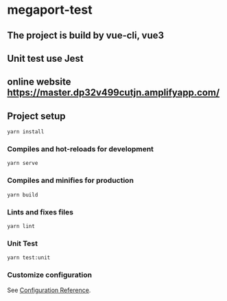 # megaport-test

## The project is build by vue-cli, vue3
## Unit test use Jest
## online website https://master.dp32v499cutjn.amplifyapp.com/

## Project setup
```
yarn install
```

### Compiles and hot-reloads for development
```
yarn serve
```

### Compiles and minifies for production
```
yarn build
```

### Lints and fixes files
```
yarn lint
```

### Unit Test
```
yarn test:unit
```

### Customize configuration
See [Configuration Reference](https://cli.vuejs.org/config/).

